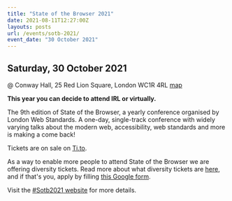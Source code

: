 ```yaml
---
title: "State of the Browser 2021"
date: 2021-08-11T12:27:00Z
layouts: posts
url: /events/sotb-2021/
event_date: "30 October 2021"
---
```


## Saturday, 30 October 2021

@ Conway Hall, 25 Red Lion Square, London WC1R 4RL [map](https://g.page/conwayhall?share)

**This year you can decide to attend IRL or virtually.**

The 9th edition of State of the Browser, a yearly conference organised by London Web Standards. A one-day, single-track conference with widely varying talks about the modern web, accessibility, web standards and more is making a come back!

Tickets are on sale on [Ti.to](//ti.to/lws/sotb21).

As a way to enable more people to attend State of the Browser we are offering diversity tickets. Read more about what diversity tickets are [here](//2021.stateofthebrowser.com/tickets/#diversity-tickets), and if that's you, apply by filling [this Google form](//docs.google.com/forms/d/e/1FAIpQLSd767T4I7HY7p9v_1NODUhts3xhNoL0QtGNO5BveYp8ruyKFg/viewform). 

Visit the [#Sotb2021 website](//2021.stateofthebrowser.com/) for more details.
